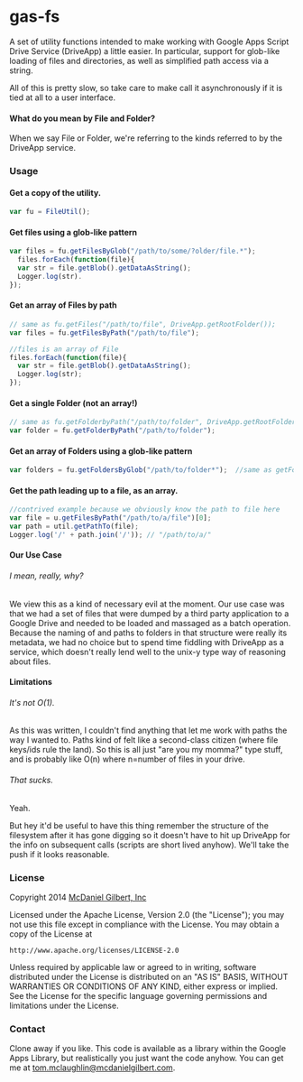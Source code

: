 gas-fs
======

A set of utility functions intended to make working with Google Apps Script
Drive Service (DriveApp)  a little easier.  In particular, support for glob-like
loading of files and directories, as well as simplified path access via a string.

All of this is pretty slow, so take care to make call it asynchronously if it is
tied at all to a user interface.


#### What do you mean by File and Folder?
When we say File or Folder, we're referring to the kinds referred to by the DriveApp service.

### Usage
#### Get a copy of the utility.
```javascript
var fu = FileUtil();
```

#### Get files using a glob-like pattern
```javascript
var files = fu.getFilesByGlob("/path/to/some/?older/file.*");
  files.forEach(function(file){
  var str = file.getBlob().getDataAsString(); 
  Logger.log(str).
});
```

#### Get an array of Files by path
```javascript
// same as fu.getFiles("/path/to/file", DriveApp.getRootFolder());
var files = fu.getFilesByPath("/path/to/file");  

//files is an array of File
files.forEach(function(file){
  var str = file.getBlob().getDataAsString(); 
  Logger.log(str);
});
```

#### Get a single Folder (not an array!)
```javascript
// same as fu.getFolderbyPath("/path/to/folder", DriveApp.getRootFolder());
var folder = fu.getFolderByPath("/path/to/folder");  
```

#### Get an array of Folders using a glob-like pattern
```javascript
var folders = fu.getFoldersByGlob("/path/to/folder*");  //same as getFoldersByGlob("/path/to/folder*", DriveApp.getRootFolder()); 
```

#### Get the path leading up to a file, as an array.
```javascript
//contrived example because we obviously know the path to file here
var file = u.getFilesByPath("/path/to/a/file")[0];
var path = util.getPathTo(file);
Logger.log('/' + path.join('/')); // "/path/to/a/"

```

#### Our Use Case
###### I mean, really, why?
We view this as a kind of necessary evil at the moment.  Our use case was that we had a set of files that were dumped by a third party application to a Google Drive and needed to be loaded and massaged as a batch operation.  Because the naming of and paths to folders in that structure were really its metadata, we had no choice but to spend time fiddling with DriveApp as a service, which doesn't really lend well to the unix-y type way of reasoning about files.

#### Limitations
###### It's not O(1).
As this was written, I couldn't find anything that let me work with paths the way I wanted to.  Paths kind of felt like a second-class citizen (where file keys/ids rule the land).  So this is all just "are you my momma?" type stuff, and is probably like O(n) where n=number of files in your drive.  

###### That sucks.
Yeah.

But hey it'd be useful to have this thing remember the structure of the filesystem after it has gone digging so it doesn't have to hit up DriveApp for the info on subsequent calls (scripts are short lived anyhow).  We'll take the push if it looks reasonable.

### License
Copyright 2014 [McDaniel Gilbert, Inc](http://mcdanielgilbert.com)

Licensed under the Apache License, Version 2.0 (the "License");
you may not use this file except in compliance with the License.
You may obtain a copy of the License at

    http://www.apache.org/licenses/LICENSE-2.0

Unless required by applicable law or agreed to in writing, software
distributed under the License is distributed on an "AS IS" BASIS,
WITHOUT WARRANTIES OR CONDITIONS OF ANY KIND, either express or implied.
See the License for the specific language governing permissions and
limitations under the License.

### Contact
Clone away if you like.  This code is available as a library within the Google Apps Library, but realistically you just want the code anyhow.  You can get me at [tom.mclaughlin@mcdanielgilbert.com](tom.mclaughlin@mcdanielgilbert.com).
